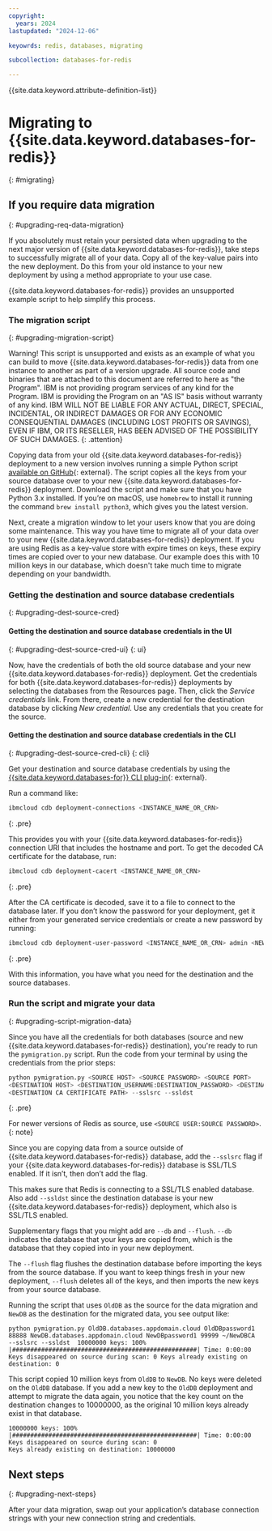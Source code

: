 ```yaml
---
copyright:
  years: 2024
lastupdated: "2024-12-06"

keyowrds: redis, databases, migrating

subcollection: databases-for-redis

---
```


{{site.data.keyword.attribute-definition-list}}

# Migrating to {{site.data.keyword.databases-for-redis}}
{: #migrating}


## If you require data migration
{: #upgrading-req-data-migration}

If you absolutely must retain your persisted data when upgrading to the next major version of {{site.data.keyword.databases-for-redis}}, take steps to successfully migrate all of your data. Copy all of the key-value pairs into the new deployment. Do this from your old instance to your new deployment by using a method appropriate to your use case.

{{site.data.keyword.databases-for-redis}} provides an unsupported example script to help simplify this process. 

### The migration script
{: #upgrading-migration-script}

Warning! This script is unsupported and exists as an example of what you can build to move {{site.data.keyword.databases-for-redis}} data from one instance to another as part of a version upgrade. All source code and binaries that are attached to this document are referred to here as "the Program". IBM is not providing program services of any kind for the Program. IBM is providing the Program on an "AS IS" basis without warranty of any kind. IBM WILL NOT BE LIABLE FOR ANY ACTUAL, DIRECT, SPECIAL, INCIDENTAL, OR INDIRECT DAMAGES OR FOR ANY ECONOMIC CONSEQUENTIAL DAMAGES (INCLUDING LOST PROFITS OR SAVINGS), EVEN IF IBM, OR ITS RESELLER, HAS BEEN ADVISED OF THE POSSIBILITY OF SUCH DAMAGES.
{: .attention}

Copying data from your old {{site.data.keyword.databases-for-redis}} deployment to a new version involves running a simple Python script [available on GitHub](https://github.com/IBM-Cloud/clouddatabases-migration-examples/blob/master/redis/redis_migration.py){: external}. The script copies all the keys from your source database over to your new {{site.data.keyword.databases-for-redis}} deployment. Download the script and make sure that you have Python 3.x installed. If you’re on macOS, use `homebrew` to install it running the command `brew install python3`, which gives you the latest version.

Next, create a migration window to let your users know that you are doing some maintenance. This way you have time to migrate all of your data over to your new {{site.data.keyword.databases-for-redis}} deployment. If you are using Redis as a key-value store with expire times on keys, these expiry times are copied over to your new database. Our example does this with 10 million keys in our database, which doesn't take much time to migrate depending on your bandwidth.

### Getting the destination and source database credentials
{: #upgrading-dest-source-cred}

#### Getting the destination and source database credentials in the UI
{: #upgrading-dest-source-cred-ui}
{: ui}

Now, have the credentials of both the old source database and your new {{site.data.keyword.databases-for-redis}} deployment. Get the credentials for both {{site.data.keyword.databases-for-redis}} deployments by selecting the databases from the Resources page. Then, click the _Service credentials_ link. From there, create a new credential for the destination database by clicking _New credential_. Use any credentials that you create for the source.

#### Getting the destination and source database credentials in the CLI
{: #upgrading-dest-source-cred-cli}
{: cli}

Get your destination and source database credentials by using the [{{site.data.keyword.databases-for}} CLI plug-in](/docs/databases-cli-plugin){: external}.

Run a command like:

```sh
ibmcloud cdb deployment-connections <INSTANCE_NAME_OR_CRN>
```
{: .pre}

This provides you with your {{site.data.keyword.databases-for-redis}} connection URI that includes the hostname and port. To get the decoded CA certificate for the database, run:

```sh
ibmcloud cdb deployment-cacert <INSTANCE_NAME_OR_CRN>
```
{: .pre}

After the CA certificate is decoded, save it to a file to connect to the database later. If you don’t know the password for your deployment, get it either from your generated service credentials or create a new password by running:

```sh
ibmcloud cdb deployment-user-password <INSTANCE_NAME_OR_CRN> admin <NEW PASSWORD>
```
{: .pre}

With this information, you have what you need for the destination and the source databases.

### Run the script and migrate your data
{: #upgrading-script-migration-data}

Since you have all the credentials for both databases (source and new {{site.data.keyword.databases-for-redis}} destination), you're ready to run the `pymigration.py` script. Run the code from your terminal by using the credentials from the prior steps:

```python
python pymigration.py <SOURCE HOST> <SOURCE PASSWORD> <SOURCE PORT>
<DESTINATION HOST> <DESTINATION_USERNAME:DESTINATION_PASSWORD> <DESTINATION PORT>
<DESTINATION CA CERTIFICATE PATH> --sslsrc --ssldst
```
{: .pre}

For newer versions of Redis as source, use `<SOURCE USER:SOURCE PASSWORD>`.
{: note}

Since you are copying data from a source outside of {{site.data.keyword.databases-for-redis}} database, add the `--sslsrc` flag if your {{site.data.keyword.databases-for-redis}} database is SSL/TLS enabled. If it isn’t, then don’t add the flag. 

This makes sure that Redis is connecting to a SSL/TLS enabled database. Also add `--ssldst` since the destination database is your new {{site.data.keyword.databases-for-redis}} deployment, which also is SSL/TLS enabled. 

Supplementary flags that you might add are `--db` and `--flush`. `--db` indicates the database that your keys are copied from, which is the database that they copied into in your new deployment. 

The `--flush` flag flushes the destination database before importing the keys from the source database. If you want to keep things fresh in your new deployment, `--flush` deletes all of the keys, and then imports the new keys from your source database.

Running the script that uses `OldDB` as the source for the data migration and `NewDB` as the destination for the migrated data, you see output like:

```text
python pymigration.py OldDB.databases.appdomain.cloud OldDBpassword1 88888 NewDB.databases.appdomain.cloud NewDBpassword1 99999 ~/NewDBCA  --sslsrc --ssldst  10000000 keys: 100% |###################################################| Time: 0:00:00 Keys disappeared on source during scan: 0 Keys already existing on destination: 0
```

This script copied 10 million keys from `OldDB` to `NewDB`. No keys were deleted on the `OldDB` database. If you add a new key to the `OldDB` deployment and attempt to migrate the data again, you notice that the key count on the destination changes to 10000000, as the original 10 million keys already exist in that database.

```text
10000000 keys: 100% |###################################################| Time: 0:00:00
Keys disappeared on source during scan: 0
Keys already existing on destination: 10000000
```

## Next steps
{: #upgrading-next-steps}

After your data migration, swap out your application’s database connection strings with your new connection string and credentials.

